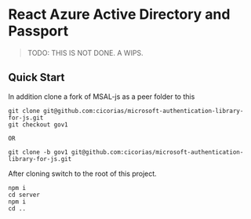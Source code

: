 # React Azure Active Directory and Passport

> TODO: THIS IS NOT DONE. A WIPS.

## Quick Start

In addition clone a fork of MSAL-js as a peer folder to this

```
git clone git@github.com:cicorias/microsoft-authentication-library-for-js.git
git checkout gov1

OR

git clone -b gov1 git@github.com:cicorias/microsoft-authentication-library-for-js.git

```

After cloning switch to the root of this project.

```
npm i
cd server
npm i
cd ..

```



